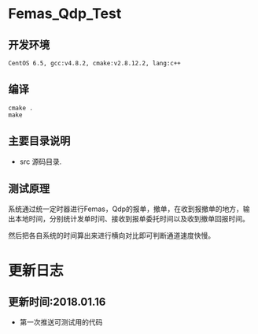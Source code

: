 Femas_Qdp_Test
=========


开发环境
--------

    CentOS 6.5, gcc:v4.8.2, cmake:v2.8.12.2, lang:c++

编译
-------
    cmake .
    make

## 主要目录说明
* src
  源码目录.

## 测试原理
  系统通过统一定时器进行Femas，Qdp的报单，撤单，在收到报撤单的地方，输出本地时间，分别统计发单时间、接收到报单委托时间以及收到撤单回报时间。

  然后把各自系统的时间算出来进行横向对比即可判断通道速度快慢。


更新日志
===

## 更新时间:2018.01.16
* 第一次推送可测试用的代码
